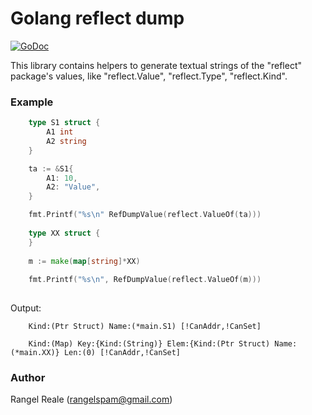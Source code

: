 # Golang reflect dump

[![GoDoc](https://godoc.org/github.com/RangelReale/refump?status.svg)](https://godoc.org/github.com/RangelReale/refdump)

This library contains helpers to generate textual strings of the "reflect" 
package's values, like "reflect.Value", "reflect.Type", "reflect.Kind".

### Example

```go
    type S1 struct {
        A1 int
        A2 string
    }

    ta := &S1{
        A1: 10,
        A2: "Value",
    }

    fmt.Printf("%s\n" RefDumpValue(reflect.ValueOf(ta)))
    
    type XX struct {
    }
    
    m := make(map[string]*XX)
    
    fmt.Printf("%s\n", RefDumpValue(reflect.ValueOf(m)))    
    
```

Output:

```
    Kind:(Ptr Struct) Name:(*main.S1) [!CanAddr,!CanSet]
    
    Kind:(Map) Key:{Kind:(String)} Elem:{Kind:(Ptr Struct) Name:(*main.XX)} Len:(0) [!CanAddr,!CanSet]
```


### Author

Rangel Reale (rangelspam@gmail.com) 